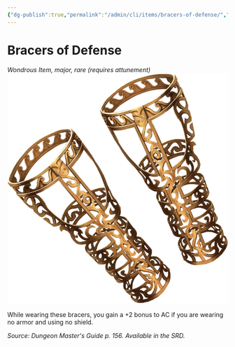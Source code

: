 ```yaml
---
{"dg-publish":true,"permalink":"/admin/cli/items/bracers-of-defense/","tags":["compendium/src/5e/dmg","item/attunement/required","item/rarity/rare","item/tier/major","item/wondrous"],"updated":"2025-01-11T15:32:15.324+00:00"}
---
```


# Bracers of Defense
*Wondrous Item, major, rare (requires attunement)*  
![](https://raw.githubusercontent.com/5etools-mirror-2/5etools-img/main/items/DMG/Bracers%20of%20Defense.webp#right)  


While wearing these bracers, you gain a +2 bonus to AC if you are wearing no armor and using no shield.

*Source: Dungeon Master's Guide p. 156. Available in the SRD.*